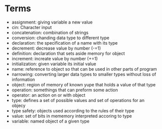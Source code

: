 # Terms

- assignment: giving variable a new value
- cin: Character input
- concatenation: combination of strings
- conversion: chanding data type to different type
- declaration: the specification of a name with its type
- decrement: decrease value by number (-=1)
- definition: declaration that sets aside memory for object
- increment: increate value by number (+=1)
- initialization: given variable its initial value
- name: reference to object so that can be used in other parts of program
- narrowing: converting larger data types to smaller types without loss of information
- object: region of memory of known yupe that holds a value of that type
- operation: somethings that can preform some action
- operator: an action on or with object
- type: defines a set of possible values and set of operations for an objecy
- type safety: objects used according to the rules of their type
- value: set of bits in mememory interpreted accoring to type
- variable: named object of a given type
